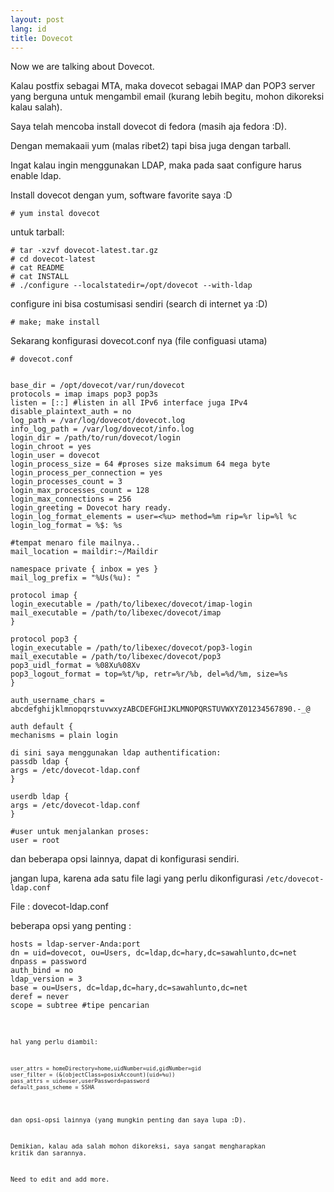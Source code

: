 ```yaml
---
layout: post
lang: id
title: Dovecot
---
```

Now we are talking about Dovecot.

<!-- more -->

Kalau postfix sebagai MTA, maka dovecot sebagai IMAP dan POP3 server yang berguna untuk mengambil email (kurang lebih begitu, mohon dikoreksi kalau salah).

Saya telah mencoba install dovecot di fedora (masih aja fedora :D).

Dengan memakaaii yum (malas ribet2) tapi bisa juga dengan tarball.

Ingat kalau ingin menggunakan LDAP, maka pada saat configure harus enable ldap.

Install dovecot dengan yum, software favorite saya :D

    # yum instal dovecot

untuk tarball:

    # tar -xzvf dovecot-latest.tar.gz
    # cd dovecot-latest
    # cat README
    # cat INSTALL
    # ./configure --localstatedir=/opt/dovecot --with-ldap

configure ini bisa costumisasi sendiri (search di internet ya :D)

    # make; make install

Sekarang konfigurasi dovecot.conf nya (file configuasi utama)

    # dovecot.conf

<pre><code>
base_dir = /opt/dovecot/var/run/dovecot
protocols = imap imaps pop3 pop3s
listen = [::] #listen in all IPv6 interface juga IPv4
disable_plaintext_auth = no
log_path = /var/log/dovecot/dovecot.log
info_log_path = /var/log/dovecot/info.log
login_dir = /path/to/run/dovecot/login
login_chroot = yes
login_user = dovecot
login_process_size = 64 #proses size maksimum 64 mega byte
login_process_per_connection = yes
login_processes_count = 3
login_max_processes_count = 128
login_max_connections = 256
login_greeting = Dovecot hary ready.
login_log_format_elements = user=<%u> method=%m rip=%r lip=%l %c
login_log_format = %$: %s

#tempat menaro file mailnya..
mail_location = maildir:~/Maildir

namespace private { inbox = yes }
mail_log_prefix = "%Us(%u): "

protocol imap {
login_executable = /path/to/libexec/dovecot/imap-login
mail_executable = /path/to/libexec/dovecot/imap
}

protocol pop3 {
login_executable = /path/to/libexec/dovecot/pop3-login
mail_executable = /path/to/libexec/dovecot/pop3
pop3_uidl_format = %08Xu%08Xv
pop3_logout_format = top=%t/%p, retr=%r/%b, del=%d/%m, size=%s
}

auth_username_chars = abcdefghijklmnopqrstuvwxyzABCDEFGHIJKLMNOPQRSTUVWXYZ01234567890.-_@

auth default {
mechanisms = plain login

di sini saya menggunakan ldap authentification:
passdb ldap {
args = /etc/dovecot-ldap.conf
}

userdb ldap {
args = /etc/dovecot-ldap.conf
}

#user untuk menjalankan proses:
user = root
</code></pre>

dan beberapa opsi lainnya, dapat di konfigurasi sendiri.

jangan lupa, karena ada satu file lagi yang perlu dikonfigurasi `/etc/dovecot-ldap.conf`

File : dovecot-ldap.conf

beberapa opsi yang penting :

<pre><code>hosts = ldap-server-Anda:port
dn = uid=dovecot, ou=Users, dc=ldap,dc=hary,dc=sawahlunto,dc=net
dnpass = password
auth_bind = no
ldap_version = 3
base = ou=Users, dc=ldap,dc=hary,dc=sawahlunto,dc=net
deref = never
scope = subtree #tipe pencarian
<code></pre>

hal yang perlu diambil:

<pre><code>user_attrs = homeDirectory=home,uidNumber=uid,gidNumber=gid
user_filter = (&(objectClass=posixAccount)(uid=%u))
pass_attrs = uid=user,userPassword=password
default_pass_scheme = SSHA
</code></pre>

dan opsi-opsi lainnya (yang mungkin penting dan saya lupa :D).

Demikian, kalau ada salah mohon dikoreksi, saya sangat mengharapkan kritik dan sarannya. 

Need to edit and add more.
